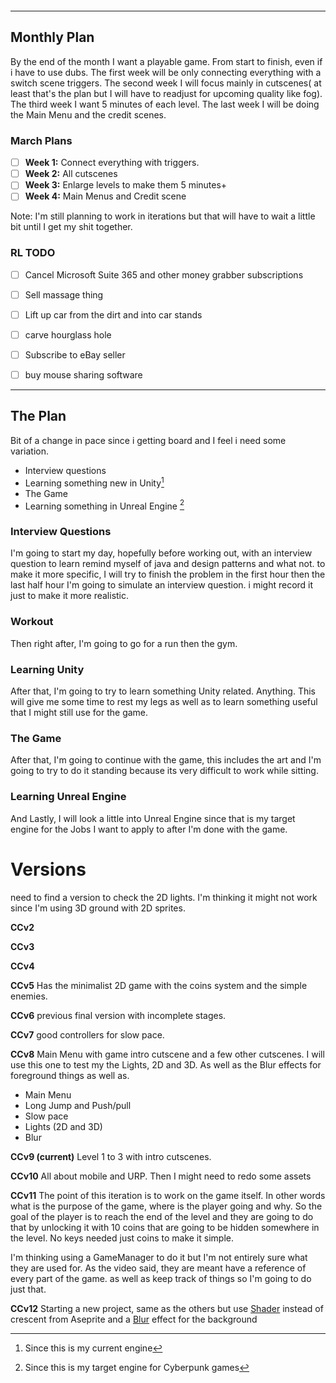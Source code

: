  ```toc
```
--- 
## Monthly Plan
By the end of the month I want a playable game. From start to finish, even if i have to use dubs. The first week will be only connecting everything with a switch scene triggers. The second week I will focus mainly in cutscenes( at least that's the plan but I will have to readjust for upcoming quality like fog). The third week I want 5 minutes of each level. The last week I will be doing the Main Menu and the credit scenes.
### March Plans

- [ ] **Week 1:** Connect everything with triggers.
- [ ] **Week 2:** All cutscenes
- [ ] **Week 3:** Enlarge levels to make them 5 minutes+
- [ ] **Week 4:** Main Menus and Credit scene

Note: I'm still planning to work in iterations but that will have to wait a little bit until I get my shit together.



### RL TODO
- [ ] Cancel Microsoft Suite 365 and other money grabber subscriptions
- [ ] Sell massage thing
- [ ] Lift up car from the dirt and into car stands
- [ ] carve hourglass hole
- [ ] Subscribe to eBay seller
- [ ] buy mouse sharing software


--- 
## The Plan
Bit of a change in pace since i getting board and I feel i need some variation.

- Interview questions
- Learning something new in Unity[^2]
- The Game
- Learning something in Unreal Engine [^1]

### Interview Questions
I'm going to start my day, hopefully before working out, with an interview question to learn remind myself of java and design patterns and what not. to make it more specific, I will try to finish the problem in the first hour then the last half hour I'm going to simulate an interview question. i might record it just to make it more realistic. 

### Workout
Then right after, I'm going to go for a run then the gym. 

### Learning Unity
After that, I'm going to try to learn something Unity related. Anything. This will give me some time to rest my legs as well as to learn something useful that I might still use for the game.

### The Game
After that, I'm going to continue with the game, this includes the art and I'm going to try to do it standing because its very difficult to work while sitting. 

###  Learning Unreal Engine
And Lastly, I will look a little into Unreal Engine since that is my target engine for the Jobs I want to apply to after I'm done with the game.

# Versions
need to find a version to check the 2D lights.  I'm thinking it might not work since I'm using 3D ground with 2D sprites. 

**CCv2**

**CCv3**

**CCv4**

**CCv5**
Has the minimalist 2D game with the coins system and the simple enemies.

**CCv6**
previous final version with incomplete stages.

**CCv7**
good controllers for slow pace.

**CCv8**
Main Menu with game intro cutscene and a few other cutscenes. I will use this one to test my the Lights, 2D and 3D. As well as the Blur effects for foreground things as well as.
- Main Menu
- Long Jump and Push/pull
- Slow pace
- Lights (2D and 3D)
- Blur

**CCv9 (current)**
Level 1 to 3 with intro cutscenes.

**CCv10**
All about mobile and URP. Then I might need to redo some assets
 
**CCv11**
The point of this iteration is to work on the game itself. In other words what is the purpose of the game, where is the player going and why. So the goal of the player is to reach the end of the level and they are going to do that by unlocking it with 10 coins that are going to be hidden somewhere in the level. No keys needed just coins to make it simple.

I'm thinking using a GameManager to do it but I'm not entirely sure what they are used for. As the video said, they are meant have a reference of every part of the game. as well as keep track of things so I'm going to do just that.

**CCv12**
Starting a new project, same as the others but use <u>Shader</u> instead of crescent from Aseprite and a <u>Blur</u> effect for  the background


[^1]: Since this is my target engine for Cyberpunk games
[^2]: Since this is my current engine